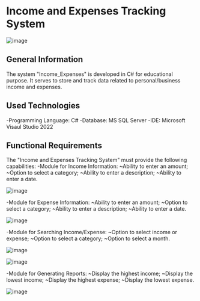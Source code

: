 # Income and Expenses Tracking System 

![image](https://github.com/EdisMc/Income_Expenses/assets/92871901/bf9cfdef-1a9d-44bd-9af1-b381bc9ae4e9)


## General Information
The system "Income_Expenses" is developed in C# for educational purpose. It serves to store and track data related to personal/business income and expenses. 

## Used Technologies
-Programming Language: C#
-Database: MS SQL Server
-IDE: Microsoft Visaul Studio 2022

## Functional Requirements
The "Income and Expenses Tracking System" must provide the following capabilities:
  -Module for Income Information:
    ~Ability to enter an amount;
    ~Option to select a category;
    ~Ability to enter a description;
    ~Ability to enter a date.

    
![image](https://github.com/EdisMc/Income_Expenses/assets/92871901/f136ad88-acde-4f0a-bfaf-30229ed8d0ea)

  -Module for Expense Information:
    ~Ability to enter an amount;
    ~Option to select a category;
    ~Ability to enter a description;
    ~Ability to enter a date.

    
![image](https://github.com/EdisMc/Income_Expenses/assets/92871901/0ba3110f-af76-452d-a9e1-8a8a0b6f0e31)

  -Module for Searching Income/Expense:
    ~Option to select income or expense;
    ~Option to select a category;
    ~Option to select a month.

    
![image](https://github.com/EdisMc/Income_Expenses/assets/92871901/5eda0faa-a85b-46bd-ae2f-aebdcaf2faa4)

![image](https://github.com/EdisMc/Income_Expenses/assets/92871901/f2b2cdf5-c49b-4d05-ae0b-bc9d0f2523bf)

  -Module for Generating Reports:
    ~Display the highest income;
    ~Display the lowest income;
    ~Display the highest expense;
    ~Display the lowest expense.

    
![image](https://github.com/EdisMc/Income_Expenses/assets/92871901/2513289e-974b-4da8-a716-7d34c1517597)


